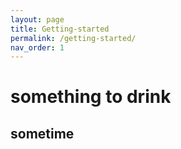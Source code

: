 ```yaml
---
layout: page
title: Getting-started
permalink: /getting-started/
nav_order: 1
---
```



# something to drink

## sometime